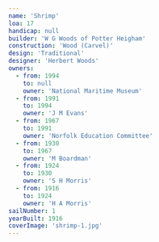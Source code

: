 ```yaml
---
name: 'Shrimp'
loa: 17
handicap: null
builder: 'W G Woods of Potter Heigham'
construction: 'Wood (Carvel)'
design: 'Traditional'
designer: 'Herbert Woods'
owners:
  - from: 1994
    to: null
    owner: 'National Maritime Museum'
  - from: 1991
    to: 1994
    owner: 'J M Evans'
  - from: 1967
    to: 1991
    owner: 'Norfolk Education Committee'
  - from: 1930
    to: 1967
    owner: 'M Boardman'
  - from: 1924
    to: 1930
    owner: 'S H Morris'
  - from: 1916
    to: 1924
    owner: 'H A Morris'
sailNumber: 1
yearBuilt: 1916
coverImage: 'shrimp-1.jpg'
---
```

